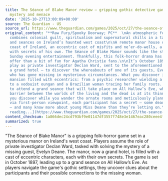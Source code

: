 ```yaml
---
title: The Séance of Blake Manor review – gripping gothic detective game steeped in
  mystery and menace
date: '2025-10-27T13:00:09+00:00'
source: The Guardian - US
source_url: https://www.theguardian.com/games/2025/oct/27/the-seance-of-blake-manor-review-gripping-gothic-detective-game-steeped-in-mystery-and-menace
original_content: "**Raw Fury/Spooky Doorway; PC**  \nAn atmospheric folk-horror adventure
  combines colonial guilt, spiritualism and supernatural chills in a tale of secrets
  and seances on Ireland’s haunted west coast\n\nA remote manor house on the west
  coast of Ireland, an eccentric cast of misfits and ne’er-do-wells, a dapper investigator
  with secrets of his own. The Séance of Blake Manor sounds like the stuff of cosy
  Sunday evening entertainment. Thankfully, this folk-horror drama has much more to
  offer than a bit of fun for Agatha Christie fans.\n\nIt’s October 1897, and you
  play as private investigator Declan Ward, sent to the aforementioned manor – now
  a grand hotel – to discover the whereabouts of one of its guests, Evelyn Deane,
  who has gone missing in mysterious circumstances. What you discover is a gothic
  mansion filled with eccentrics: from a psychic researcher wielding a spirit camera
  to a vodouist oungan and a Brazilian woman tracing her family roots. They are here
  to attend a grand seance that will take place on All Hallow’s Eve, when the phantasmagoric
  barrier between the worlds of the living and the dead is at its thinnest. But as
  you discover while you wander the ornate rooms and meticulously planned gardens
  via first-person viewpoint, each participant has a secret – some deadly, some tragic
  – and many know more about young Miss Deane than they’re letting on.\n\n [Continue
  reading...](https://www.theguardian.com/games/2025/oct/27/the-seance-of-blake-manor-review-gripping-gothic-detective-game-steeped-in-mystery-and-menace)"
content_checksum: 1a866dec24cd793bf9e01147df3557f748e3e1467eac280ceee4fae4479913ad
summarized: true
---
```


"The Séance of Blake Manor" is a gripping folk-horror game set in a mysterious manor on Ireland's west coast. Players assume the role of private investigator Declan Ward, tasked with solving the mystery of a missing guest, Evelyn Deane. The manor, now a grand hotel, is filled with a cast of eccentric characters, each with their own secrets. The game is set in October 1897, leading up to a grand seance on All Hallow’s Eve. As players navigate the game's gothic settings, they uncover clues about the participants and their possible connections to the missing woman.